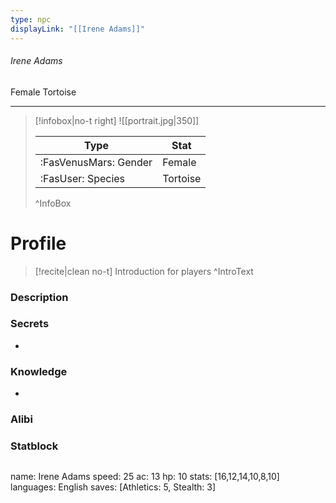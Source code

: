 ```yaml
---
type: npc
displayLink: "[[Irene Adams]]"
---
```


###### Irene Adams
<span class="sub2">Female Tortoise </span>
___

> [!infobox|no-t right]
> ![[portrait.jpg|350]]
>
> | Type | Stat |
> | ---- | ---- |
> | :FasVenusMars: Gender | Female |
> | :FasUser: Species | Tortoise |
>^InfoBox

# Profile

> [!recite|clean no-t]
>	Introduction for players
>^IntroText

### Description


### Secrets
- 

### Knowledge
- 

### Alibi 


### Statblock
>```statblock
name: Irene Adams
speed: 25
ac: 13
hp: 10
stats: [16,12,14,10,8,10]
languages: English
saves: [Athletics: 5, Stealth: 3]